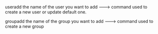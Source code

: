 
useradd the name of the user you want to add ---> command used to create a new user or update default one. 

groupadd the name of the group you want to add ---> command used to create a new group 


